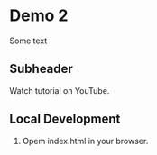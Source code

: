 # Demo 2

Some text



## Subheader 

Watch tutorial on YouTube. 

## Local Development

1. Opem index.html in your browser.